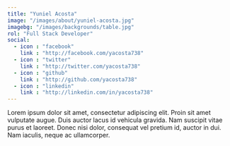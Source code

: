```yaml
---
title: "Yuniel Acosta"
image: "/images/about/yuniel-acosta.jpg"
imagebg: "/images/backgrounds/table.jpg"
rol: "Full Stack Developer"
social:
  - icon : "facebook" 
    link : "http://facebook.com/yacosta738"
  - icon : "twitter" 
    link : "http://twitter.com/yacosta738"
  - icon : "github" 
    link : "http://github.com/yacosta738"
  - icon : "linkedin"
    link : "http://linkedin.com/in/yacosta738"
---
```


Lorem ipsum dolor sit amet, consectetur adipiscing elit. Proin sit amet vulputate augue. Duis auctor lacus id vehicula gravida. Nam suscipit vitae purus et laoreet.
Donec nisi dolor, consequat vel pretium id, auctor in dui. Nam iaculis, neque ac ullamcorper.